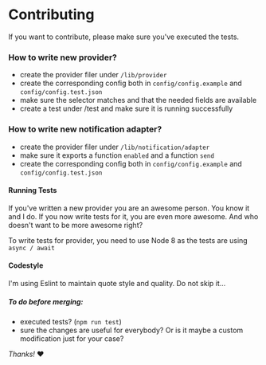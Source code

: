 # Contributing

If you want to contribute, please make sure you've executed the tests.


### How to write new provider?
- create the provider filer under `/lib/provider`
- create the corresponding config both in `config/config.example` and `config/config.test.json` 
- make sure the selector matches and that the needed fields are available
- create a test under /test and make sure it is running successfully 

### How to write new notification adapter?
- create the provider filer under `/lib/notification/adapter`
- make sure it exports a function `enabled` and a function `send`
- create the corresponding config both in `config/config.example` and `config/config.test.json` 

#### Running Tests
If you've written a new provider you are an awesome person. You know it and I do. If you now write tests for it, you are even more awesome. And who doesn't want to be more awesome right?

To write tests for provider, you need to use Node 8 as the tests are using `async / await`

#### Codestyle
I'm using Eslint to maintain quote style and quality. Do not skip it...

##### To do before merging:

- executed tests? (`npm run test`)
- sure the changes are useful for everybody? Or is it maybe a custom modification just for your case?

_Thanks!_ :heart:
